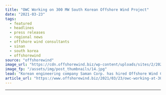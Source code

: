```yaml
---
title: "OWC Working on 300 MW South Korean Offshore Wind Project"
date: "2021-03-23"
tags: 
  - featured
  - headlines
  - press releases
  - regional news
  - offshore wind consultants
  - sinan
  - south korea
  - offshorewind
source: "offshorewind"
image_url: "https://cdn.offshorewind.biz/wp-content/uploads/sites/2/2021/03/23101003/OWC-Assumes-Owners-Engineering-Role-Offshore-South-Korea.jpg"
image_fp: "/assets/img/post_thumbnails/14.jpg"
lead: "Korean engineering company Saman Corp. has hired Offshore Wind Consultants (OWC) to take on"
article_url: "https://www.offshorewind.biz/2021/03/23/owc-working-at-300-mw-south-korean-offshore-wind-project/"
---
```


---
